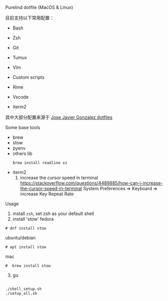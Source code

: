 Purelind dotfile (MacOS & Linux)

目前支持以下常用配置：

* Bash

* Zsh

* Git

* Tumux

* Vim

* Custom scripts

* Rime

* Vscode
* Iterm2

  



其中大部分配置来源于 [Jose Javier Gonzalez dotfiles](https://github.com/jjgo/dotfiles)


Some base tools
* brew
* stow
* pyenv
* others lib
  ```shell
  brew install readline xz
  ```
* iterm2
  1. increase the cursor speed in terminal  https://stackoverflow.com/questions/4489885/how-can-i-increase-the-cursor-speed-in-terminal
     System Preferences => Keyboard => increase Key Repeat Rate
  



Usage
1. install `zsh`, set zsh as your default shell
2. install 'stow'
fedora
```shell
# dnf install stow
```
ubuntu/debian
```shell
# apt install stow
```
mac
```shell
#  brew install stow
```
3. go
```shell

./shell_setup.sh
./setup_all.sh
```
